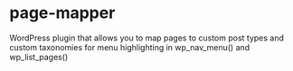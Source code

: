page-mapper
===========

WordPress plugin that allows you to map pages to custom post types and custom taxonomies for menu highlighting in wp_nav_menu() and wp_list_pages()
